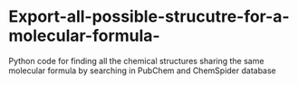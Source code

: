 # Export-all-possible-strucutre-for-a-molecular-formula-
Python code for finding all the chemical structures sharing the same molecular formula by searching in PubChem and ChemSpider database
